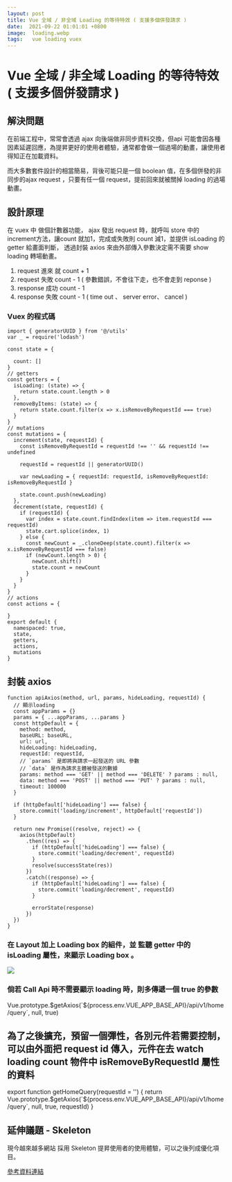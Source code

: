 ```yaml
---
layout: post
title: Vue 全域 / 非全域 Loading 的等待特效 ( 支援多個併發請求 )
date:  2021-09-22 01:01:01 +0800
image:  loading.webp
tags:   vue loading vuex
---
```

# Vue 全域 / 非全域 Loading 的等待特效 ( 支援多個併發請求 )

## 解決問題
在前端工程中，常常會透過 ajax 向後端做非同步資料交換，但api 可能會因各種因素延遲回應，為提昇更好的使用者體驗，通常都會做一個過場的動畫，讓使用者得知正在加載資料。  

而大多數套件設計的相當簡易，背後可能只是一個 boolean 值，在多個併發的非同步的ajax request ，只要有任一個 request，提前回來就被關掉 loading 的過場動畫。

## 設計原理
在 vuex 中 做個計數器功能， ajax 發出 request 時，就呼叫 store 中的increment方法，讓count 就加1，完成或失敗則 count 減1，並提供 isLoading 的 getter 給畫面判斷，
透過封裝 axios 來由外部傳入參數決定需不需要 show loading 轉場動畫。

1. request 進來 就 count + 1  
2. request 失敗 count - 1 ( 參數錯誤，不會往下走，也不會走到 reponse )  
3. response 成功 count - 1  
4. response 失敗 count - 1 ( time out 、 server error、 cancel )  


### Vuex 的程式碼
```
import { generatorUUID } from '@/utils'
var _ = require('lodash')

const state = {

  count: []
}
// getters
const getters = {
  isLoading: (state) => {
    return state.count.length > 0
  },
  removeByItems: (state) => {
    return state.count.filter(x => x.isRemoveByRequestId === true)
  }
}
// mutations
const mutations = {
  increment(state, requestId) {
    const isRemoveByRequestId = requestId !== '' && requestId !== undefined

    requestId = requestId || generatorUUID()

    var newLoading = { requestId: requestId, isRemoveByRequestId: isRemoveByRequestId }

    state.count.push(newLoading)
  },
  decrement(state, requestId) {
    if (requestId) {
      var index = state.count.findIndex(item => item.requestId === requestId)
      state.cart.splice(index, 1)
    } else {
      const newCount = _.cloneDeep(state.count).filter(x => x.isRemoveByRequestId === false)
      if (newCount.length > 0) {
        newCount.shift()
        state.count = newCount
      }
    }
  }
}
// actions
const actions = {

}
export default {
  namespaced: true,
  state,
  getters,
  actions,
  mutations
}
```

## 封裝 axios

```
function apiAxios(method, url, params, hideLoading, requestId) {
  // 顯示loading
  const appParams = {}
  params = { ...appParams, ...params }
  const httpDefault = {
    method: method,
    baseURL: baseURL,
    url: url,
    hideLoading: hideLoading,
    requestId: requestId,
    // `params` 是即將與請求一起發送的 URL 參數
    // `data` 是作為請求主體被發送的數據
    params: method === 'GET' || method === 'DELETE' ? params : null,
    data: method === 'POST' || method === 'PUT' ? params : null,
    timeout: 100000
  }

  if (httpDefault['hideLoading'] === false) {
    store.commit('loading/increment', httpDefault['requestId'])
  }

  return new Promise((resolve, reject) => {
    axios(httpDefault)
      .then((res) => {
        if (httpDefault['hideLoading'] === false) {
          store.commit('loading/decrement', requestId)
        }
        resolve(successState(res))
      })
      .catch((response) => {
        if (httpDefault['hideLoading'] === false) {
          store.commit('loading/decrement', requestId)
        }
       
        errorState(response)
      })
  })
}
```

### 在 Layout 加上 Loading box 的組件，並 監聽 getter 中的 isLoading 屬性，來顯示 Loading box 。
![](https://i.imgur.com/EpDlZUo.png)  

### 倘若 Call Api 時不需要顯示 loading 時，則多傳遞一個 true 的參數
Vue.prototype.$getAxios(`${process.env.VUE_APP_BASE_API}/api/v1/home/query`, null, true)

## 為了之後擴充，預留一個彈性，各別元件若需要控制，可以由外面把 request id 傳入，元件在去 watch loading count 物件中  isRemoveByRequestId 屬性的資料

export function getHomeQuery(requestId = '') {
  return Vue.prototype.$getAxios(`${process.env.VUE_APP_BASE_API}/api/v1/home/query`, null, true, requestId)
}

## 延伸議題 - Skeleton
現今越來越多網站 採用 Skeleton 提昇使用者的使用體驗，可以之後列成優化項目。  

[參考資料連結](https://www.antdv.com/components/skeleton/)
